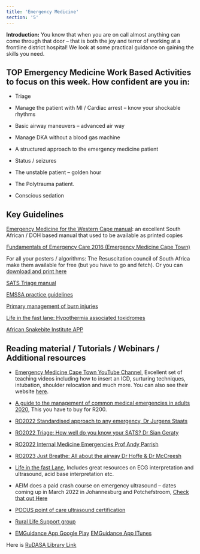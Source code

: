 ```yaml
---
title: 'Emergency Medicine'
section: '5'
---
```


**Introduction:** You know that when you are on call almost anything can come through that door – that is both the joy and terror of working at a frontline district hospital! We look at some practical guidance on gaining the skills you need.

## TOP Emergency Medicine Work Based Activities to focus on this week. How confident are you in:

* Triage

* Manage the patient with MI / Cardiac arrest – know your shockable rhythms

* Basic airway maneuvers – advanced air way

* Manage DKA without a blood gas machine

* A structured approach to the emergency medicine patient

* Status / seizures

* The unstable patient – golden hour

* The Polytrauma patient.

* Conscious sedation

## Key Guidelines

[Emergency Medicine for the Western Cape manual](http://www.emct.info/em-guidance.html): an excellent South African / DOH based manual that used to be available as printed copies

[Fundamentals of Emergency Care 2016 (Emergency Medicine Cape Town)](https://www.emct.info/uploads/1/4/1/7/14175478/fec_manual_contents.pdf)

For all your posters / algorithms: The Resuscitation council of South Africa make them available for free (but you have to go and fetch). Or you can [download and print here](https://resus.co.za/subpages/RCSA_Information/Resources/Algorithms.html)

[SATS Triage manual](https://emssa.org.za/special-interest-groups/the-south-african-triage-scale-sats/)

[EMSSA practice guidelines](https://emssa.org.za/practice-guidelines/)

[Primary management of burn injuries](https://safpj.co.za/index.php/safpj/article/view/5202/6319)

[Life in the fast lane: Hypothermia associated toxidromes](https://litfl.com/hyperthermia-associated-toxidromes/)

[African Snakebite Institute APP](https://www.africansnakebiteinstitute.com/app/)

## Reading material / Tutorials / Webinars / Additional resources

* [Emergency Medicine Cape Town YouTube Channel](https://www.youtube.com/channel/UCDP5VfSnQ3AB1xgPbMUTniw), Excellent set of teaching videos including how to insert an ICD, surturing techniques, intubation, shoulder relocation and much more. You can also see their website [here](http://www.emct.info/).

* [A guide to the management of common medical emergencies in adults 2020](https://mdinc.co.za/store/products/books/a-guide-to-the-management-of-common-medical-emergencies-in-adults-12th-edition-2020/), This you have to buy for R200.

* [RO2022 Standardised approach to any emergency, Dr Jurgens Staats](https://youtu.be/aFzyQs64Z9Y)

* [RO2022 Triage: How well do you know your SATS? Dr Sian Geraty](https://youtu.be/TgEYKoyWub4)

* [RO2022 Internal Medicine Emergencies Prof Andy Parrish](https://www.youtube.com/watch?v=HB6BAmTDink&feature=youtu.be)

* [RO2023 Just Breathe: All about the airway Dr Hoffe & Dr McCreesh](https://www.youtube.com/watch?v=gpZqH2-AVGE)

* [Life in the fast Lane](https://litfl.com/library/), Includes great resources on ECG interpretation and ultrasound, acid base interpretation etc.

* AEIM does a paid crash course on emergency ultrasound – dates coming up in March 2022 in Johannesburg and Potchefstroom, [Check that out Here](https://www.aiem.co.za/product/ultrasound-crash-course/)

* [POCUS point of care ultrasound certification](https://www.pocus.org/corp-point-of-care-ultrasound-fundamentals-certificate/)

* [Rural Life Support group](https://rlsg.org/)

* [EMGuidance App Google Play](https://play.google.com/store/apps/details?id=emguidance.tompsa&hl=en&gl=US) [EMGuidance App ITunes](https://apps.apple.com/za/app/emguidance-medicines-info/id789625087)

Here is [RuDASA Library Link](https://drive.google.com/drive/u/0/folders/1sqO8sCHppFVDnbGvqLiLi1MOK6lgY7zS)

<!--
    This is a comment and is not displayed on the website. Do not alter this text between arrows (->).
    To change the content in this file, simply retype/ copy+paste any text above, as you would in a normal text file/ word document.

    The hashtag ( # ) symbols followed by a space and then text show a heading. The more #s you have, the smaller/"less important" the heading. You can add up to 6 # but we suggest max 4 #. make sure each heading is on a separate line.

    The single star ( * ) followed by a space and then text shows an item in a bulleted list. Make sure each item is on a separate line. . 

    The text surrounded by double stars ( ** ) with no space show bold text.

    Links are created by putting the text you want to show in square brackets ( [] ) followed by the link in round brackets ( () ). For example, [RuReSA](https://ruresa.org.za/) will show as RuReSA and link to the RuReSA website.

    Please refer to the "HOW TO USE" or "HOW TO USE SHORT" files for more information.
 -->
